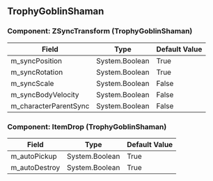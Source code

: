 ## TrophyGoblinShaman

### Component: ZSyncTransform (TrophyGoblinShaman)

|Field|Type|Default Value|
|-----|----|-------------|
|m_syncPosition|System.Boolean|True|
|m_syncRotation|System.Boolean|True|
|m_syncScale|System.Boolean|False|
|m_syncBodyVelocity|System.Boolean|False|
|m_characterParentSync|System.Boolean|False|

### Component: ItemDrop (TrophyGoblinShaman)

|Field|Type|Default Value|
|-----|----|-------------|
|m_autoPickup|System.Boolean|True|
|m_autoDestroy|System.Boolean|True|

